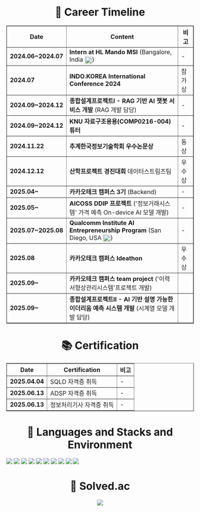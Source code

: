 <div align="center">
  <h1 style="font-size:2em;">🚀 Career Timeline</h1>
</div>
<table align="center" border="1" cellspacing="0" cellpadding="8">
  <thead>
    <tr>
      <th>Date</th>
      <th>Content</th>
      <th>비고</th>
    </tr>
  </thead>
  <tbody>
    <tr>
      <td><strong>2024.06~2024.07</strong></td>
      <td><strong>Intern at HL Mando MSI</strong> (Bangalore, India <img src="https://upload.wikimedia.org/wikipedia/en/thumb/4/41/Flag_of_India.svg/20px-Flag_of_India.svg.png" alt="India Flag" style="width:20px; vertical-align:middle;">)</td>
      <td>-</td>
    </tr>
    <tr>
      <td><strong>2024.07</strong></td>
      <td><strong>INDO.KOREA International Conference 2024</strong></td>
      <td>참가상</td>
    </tr>
    <tr>
      <td><strong>2024.09~2024.12</strong></td>
      <td><strong>종합설계프로젝트I - RAG 기반 AI 챗봇 서비스 개발</strong> (RAG 개발 담당)</td>
      <td>-</td>
    </tr>
    <tr>
      <td><strong>2024.09~2024.12</strong></td>
      <td><strong>KNU 자료구조응용(COMP0216-004) 튜터</strong></td>
      <td>-</td>
    </tr>
    <tr>
      <td><strong>2024.11.22</strong></td>
      <td><strong>추계한국정보기술학회 우수논문상</strong></td>
      <td>동상</td>
    </tr>
    <tr>
      <td><strong>2024.12.12</strong></td>
      <td><strong>산학프로젝트 경진대회</strong> 데이터스트림즈팀</td>
      <td>우수상</td>
    </tr>
    <tr>
      <td><strong>2025.04~</strong></td>
      <td><strong>카카오테크 캠퍼스 3기</strong> (Backend)</td>
      <td>-</td>
    </tr>
    <tr>
      <td><strong>2025.05~</strong></td>
      <td><strong>AICOSS DDIP 프로젝트</strong> ('정보거래시스템' 가격 예측 On-device AI 모델 개발)</td>
      <td>-</td>
    </tr>
    <tr>
      <td><strong>2025.07~2025.08</strong></td>
      <td><strong>Qualcomm Institute AI Entrepreneurship Program</strong> (San Diego, USA <img src="https://upload.wikimedia.org/wikipedia/en/a/a4/Flag_of_the_United_States.svg" alt="USA Flag" style="width:20px; vertical-align:middle;">)</td>
      <td>-</td>
    </tr>
    <tr>
      <td><strong>2025.08</strong></td>
      <td><strong>카카오테크 캠퍼스 Ideathon</strong></td>
      <td>우수상</td>
    </tr>
    <tr>
      <td><strong>2025.09~</strong></td>
      <td><strong>카카오테크 캠퍼스 team project</strong> ('이력서형상관리시스템'프로젝트 개발)</td>
      <td></td>
    </tr>
    <tr>
      <td><strong>2025.09~</strong></td>
      <td><strong>종합설계프로젝트II - AI 기반 설명 가능한 이더리움 예측 시스템 개발</strong> (시계열 모델 개발 담당) </td>
      <td></td>
    </tr>
  </tbody>
</table>

<div align="center">
  <h1 style="font-size:2em;">📚 Certification</h1>
</div>
<table align="center" border="1" cellspacing="0" cellpadding="8">
  <thead>
    <tr>
      <th>Date</th>
      <th>Certification</th>
      <th>비고</th>
    </tr>
  </thead>
  <tbody>
    <tr>
      <td><strong>2025.04.04</strong></td>
      <td>SQLD 자격증 취득</td>
      <td>-</td>
    </tr>
    <tr>
      <td><strong>2025.06.13</strong></td>
      <td>ADSP 자격증 취득</td>
      <td>-</td>
    </tr>
    <tr>
      <td><strong>2025.06.13</strong></td>
      <td>정보처리기사 자격증 취득</td>
      <td>-</td>
    </tr>
  </tbody>
</table>

<div align="center"><h1> 📜 Languages and Stacks and Environment</h1></div>

<p align="left">
  <img src="https://img.shields.io/badge/Python-3776AB?style=for-the-badge&logo=Python&logoColor=white">
  <img src="https://img.shields.io/badge/mysql-4479A1?style=for-the-badge&logo=mysql&logoColor=white">
  <img src="https://img.shields.io/badge/C-A8B9CC?style=for-the-badge&logo=C&logoColor=white">
  <img src="https://img.shields.io/badge/C++-00599C?style=for-the-badge&logo=C%2B%2B&logoColor=white"/>
  <img src="https://img.shields.io/badge/Java-ED8B00?style=for-the-badge&logo=openjdk&logoColor=white">
  <img src="https://img.shields.io/badge/Pinecone-3DA8F5?style=for-the-badge&logo=Pinboard&logoColor=white">
  <img src="https://img.shields.io/badge/Upstage-FF5733?style=for-the-badge&logo=OpenAI&logoColor=white">
  <img src="https://img.shields.io/badge/Selenium-43B02A?style=for-the-badge&logo=Selenium&logoColor=white"/>
  <img src="https://img.shields.io/badge/Ubuntu-E95420?style=for-the-badge&logo=Ubuntu&logoColor=white"/>
  <img src="https://img.shields.io/badge/PyCharm-000000?style=for-the-badge&logo=PyCharm&logoColor=white"/>

<div align="center"><h1>🏅 Solved.ac</h1></div>

<p align="center">
  <a href="https://solved.ac/wns00320">
    <img src="http://mazassumnida.wtf/api/v2/generate_badge?boj=wns00320">
  </a>
</p>

